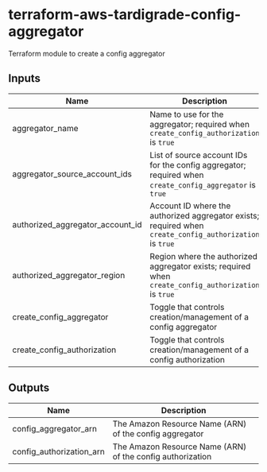 # terraform-aws-tardigrade-config-aggregator

Terraform module to create a config aggregator

## Inputs

| Name | Description | Type | Default | Required |
|------|-------------|:----:|:-----:|:-----:|
| aggregator\_name | Name to use for the aggregator; required when `create_config_authorization` is `true` | string | `""` | no |
| aggregator\_source\_account\_ids | List of source account IDs for the config aggregator; required when `create_config_aggregator` is `true` | list | `<list>` | no |
| authorized\_aggregator\_account\_id | Account ID where the authorized aggregator exists; required when `create_config_authorization` is `true` | string | `""` | no |
| authorized\_aggregator\_region | Region where the authorized aggregator exists; required when `create_config_authorization` is `true` | string | `""` | no |
| create\_config\_aggregator | Toggle that controls creation/management of a config aggregator | string | `"false"` | no |
| create\_config\_authorization | Toggle that controls creation/management of a config authorization | string | `"false"` | no |

## Outputs

| Name | Description |
|------|-------------|
| config\_aggregator\_arn | The Amazon Resource Name (ARN) of the config aggregator |
| config\_authorization\_arn | The Amazon Resource Name (ARN) of the config authorization |

